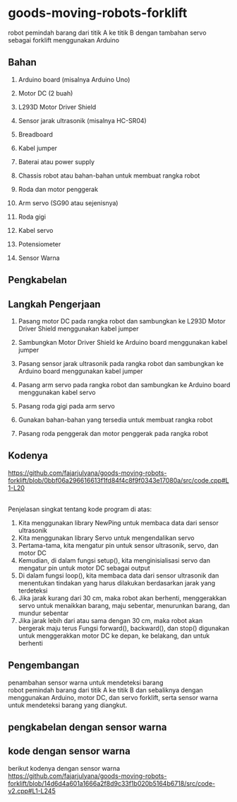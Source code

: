 # goods-moving-robots-forklift
robot pemindah barang dari titik A ke titik B dengan tambahan servo sebagai forklift menggunakan Arduino
## Bahan
1. Arduino board (misalnya Arduino Uno)

2. Motor DC (2 buah)

3. L293D Motor Driver Shield

4. Sensor jarak ultrasonik (misalnya HC-SR04)

5. Breadboard

6. Kabel jumper

7. Baterai atau power supply

8. Chassis robot atau bahan-bahan untuk membuat rangka robot

9. Roda dan motor penggerak

10. Arm servo (SG90 atau sejenisnya)

11. Roda gigi

12. Kabel servo

13. Potensiometer

14. Sensor Warna
## Pengkabelan
## Langkah Pengerjaan 
1. Pasang motor DC pada rangka robot dan sambungkan ke L293D Motor Driver Shield menggunakan kabel jumper

2. Sambungkan Motor Driver Shield ke Arduino board menggunakan kabel jumper
3. Pasang sensor jarak ultrasonik pada rangka robot dan sambungkan ke Arduino board menggunakan kabel jumper
4. Pasang arm servo pada rangka robot dan sambungkan ke Arduino board menggunakan kabel servo


5. Pasang roda gigi pada arm servo
6. Gunakan bahan-bahan yang tersedia untuk membuat rangka robot

7. Pasang roda penggerak dan motor penggerak pada rangka robot
## Kodenya 
https://github.com/fajarjulyana/goods-moving-robots-forklift/blob/0bbf06a296616613f1fd84f4c8f9f0343e17080a/src/code.cpp#L1-L20

<br>
Penjelasan singkat tentang kode program di atas:

1. Kita menggunakan library NewPing untuk membaca data dari sensor ultrasonik
2. Kita menggunakan library Servo untuk mengendalikan servo
3. Pertama-tama, kita mengatur pin untuk sensor ultrasonik, servo, dan motor DC
4. Kemudian, di dalam fungsi setup(), kita menginisialisasi servo dan mengatur pin untuk motor DC sebagai output
5. Di dalam fungsi loop(), kita membaca data dari sensor ultrasonik dan menentukan tindakan yang harus dilakukan berdasarkan jarak yang terdeteksi
6. Jika jarak kurang dari 30 cm, maka robot akan berhenti, menggerakkan servo untuk menaikkan barang, maju sebentar, menurunkan barang, dan mundur sebentar
7. Jika jarak lebih dari atau sama dengan 30 cm, maka robot akan bergerak maju terus
Fungsi forward(), backward(), dan stop() digunakan untuk menggerakkan motor DC ke depan, ke belakang, dan untuk berhenti
## Pengembangan 
penambahan sensor warna untuk mendeteksi barang 
<br>
robot pemindah barang dari titik A ke titik B dan sebaliknya dengan menggunakan Arduino, motor DC, dan servo forklift, serta sensor warna untuk mendeteksi barang yang diangkut.

## pengkabelan dengan sensor warna

## kode dengan sensor warna
berikut kodenya dengan sensor warna <br>
https://github.com/fajarjulyana/goods-moving-robots-forklift/blob/14d6d4a601a1666a2f8d9c33f1b020b5164b6718/src/code-v2.cpp#L1-L245
